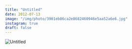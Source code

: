 ```yaml
---
title: "Untitled"
date: 2012-07-13
image: "/img/photo/3901eb86ca2e8682460946e5aa52a6e6.jpg"
instagram: true
draft: false
---
```


![Untitled](/img/photo/3901eb86ca2e8682460946e5aa52a6e6.jpg)
